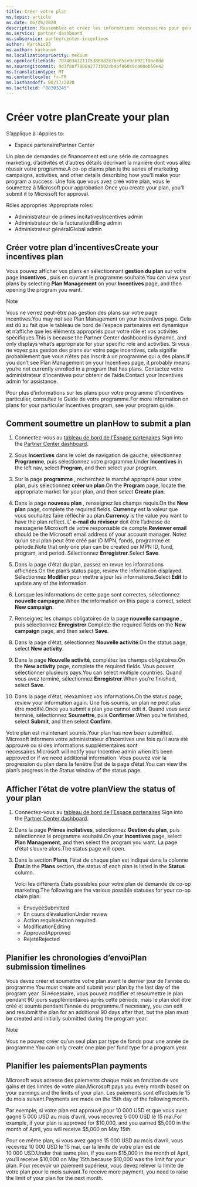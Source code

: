 ```yaml
---
title: Créer votre plan
ms.topic: article
ms.date: 06/29/2020
description: Rassemblez et créez les informations nécessaires pour générer un plan marketing réussi pour votre programme d’incentives.
ms.service: partner-dashboard
ms.subservice: partnercenter-incentives
author: Karthic83
ms.author: kashanum
ms.localizationpriority: medium
ms.openlocfilehash: 70740341211f5386882e7be05ce9cb921f0be8dd
ms.sourcegitcommit: 9d3f88f7008a2771b02cb4af860c6ca00eb50e42
ms.translationtype: MT
ms.contentlocale: fr-FR
ms.lasthandoff: 08/17/2020
ms.locfileid: "88303245"
---
```

# <a name="create-your-plan"></a><span data-ttu-id="a7460-103">Créer votre plan</span><span class="sxs-lookup"><span data-stu-id="a7460-103">Create your plan</span></span>

<span data-ttu-id="a7460-104">S’applique à :</span><span class="sxs-lookup"><span data-stu-id="a7460-104">Applies to:</span></span>

- <span data-ttu-id="a7460-105">Espace partenaire</span><span class="sxs-lookup"><span data-stu-id="a7460-105">Partner Center</span></span>

<span data-ttu-id="a7460-106">Un plan de demandes de financement est une série de campagnes marketing, d’activités et d’autres détails décrivant la manière dont vous allez réussir votre programme.</span><span class="sxs-lookup"><span data-stu-id="a7460-106">A co-op claims plan is the series of marketing campaigns, activities, and other details describing how you’ll make your program a success.</span></span> <span data-ttu-id="a7460-107">Une fois que vous avez créé votre plan, vous le soumettez à Microsoft pour approbation.</span><span class="sxs-lookup"><span data-stu-id="a7460-107">Once you create your plan, you’ll submit it to Microsoft for approval.</span></span> 

<span data-ttu-id="a7460-108">Rôles appropriés :</span><span class="sxs-lookup"><span data-stu-id="a7460-108">Appropriate roles:</span></span>

- <span data-ttu-id="a7460-109">Administrateur de primes incitatives</span><span class="sxs-lookup"><span data-stu-id="a7460-109">Incentives admin</span></span>
- <span data-ttu-id="a7460-110">Administrateur de la facturation</span><span class="sxs-lookup"><span data-stu-id="a7460-110">Billing admin</span></span>
- <span data-ttu-id="a7460-111">Administrateur général</span><span class="sxs-lookup"><span data-stu-id="a7460-111">Global admin</span></span>

## <a name="create-your-incentives-plan"></a><span data-ttu-id="a7460-112">Créer votre plan d’incentives</span><span class="sxs-lookup"><span data-stu-id="a7460-112">Create your incentives plan</span></span>

<span data-ttu-id="a7460-113">Vous pouvez afficher vos plans en sélectionnant **gestion du plan** sur votre page **incentives** , puis en ouvrant le programme souhaité.</span><span class="sxs-lookup"><span data-stu-id="a7460-113">You can view your plans by selecting **Plan Management** on your **Incentives** page, and then opening the program you want.</span></span>

>[!NOTE]
><span data-ttu-id="a7460-114">Vous ne verrez peut-être pas gestion des plans sur votre page incentives.</span><span class="sxs-lookup"><span data-stu-id="a7460-114">You may not see Plan Management on your Incentives page.</span></span> <span data-ttu-id="a7460-115">Cela est dû au fait que le tableau de bord de l’espace partenaires est dynamique et n’affiche que les éléments appropriés pour votre rôle et vos activités spécifiques.</span><span class="sxs-lookup"><span data-stu-id="a7460-115">This is because the Partner Center dashboard is dynamic, and only displays what’s appropriate for your specific role and activities.</span></span> <span data-ttu-id="a7460-116">Si vous ne voyez pas gestion des plans sur votre page incentives, cela signifie probablement que vous n’êtes pas inscrit à un programme qui a des plans.</span><span class="sxs-lookup"><span data-stu-id="a7460-116">If you don’t see Plan Management on your Incentives page, it probably means you’re not currently enrolled in a program that has plans.</span></span> <span data-ttu-id="a7460-117">Contactez votre administrateur d’incentives pour obtenir de l’aide.</span><span class="sxs-lookup"><span data-stu-id="a7460-117">Contact your Incentives admin for assistance.</span></span>

<span data-ttu-id="a7460-118">Pour plus d’informations sur les plans pour votre programme d’incentives particulier, consultez le Guide de votre programme.</span><span class="sxs-lookup"><span data-stu-id="a7460-118">For more information on plans for your particular Incentives program, see your program guide.</span></span>

## <a name="how-to-submit-a-plan"></a><span data-ttu-id="a7460-119">Comment soumettre un plan</span><span class="sxs-lookup"><span data-stu-id="a7460-119">How to submit a plan</span></span>

1. <span data-ttu-id="a7460-120">Connectez-vous au [tableau de bord de l’Espace partenaires](https://partner.microsoft.com/dashboard/).</span><span class="sxs-lookup"><span data-stu-id="a7460-120">Sign into the [Partner Center dashboard](https://partner.microsoft.com/dashboard/).</span></span>

2. <span data-ttu-id="a7460-121">Sous **Incentives** dans le volet de navigation de gauche, sélectionnez **Programme**, puis sélectionnez votre programme.</span><span class="sxs-lookup"><span data-stu-id="a7460-121">Under **Incentives** in the left nav, select **Program**, and then select your program.</span></span> 

3. <span data-ttu-id="a7460-122">Sur la page **programme** , recherchez le marché approprié pour votre plan, puis sélectionnez **créer un plan**.</span><span class="sxs-lookup"><span data-stu-id="a7460-122">On the **Program** page, locate the appropriate market for your plan, and then select **Create plan**.</span></span> 

4. <span data-ttu-id="a7460-123">Dans la page **nouveau plan** , renseignez les champs requis.</span><span class="sxs-lookup"><span data-stu-id="a7460-123">On the **New plan** page, complete the required fields.</span></span> <span data-ttu-id="a7460-124">**Currency** est la valeur que vous souhaitez faire réfléchir au plan.</span><span class="sxs-lookup"><span data-stu-id="a7460-124">**Currency** is the value you want to have the plan reflect.</span></span> <span data-ttu-id="a7460-125">L' **e-mail du réviseur** doit être l’adresse de messagerie Microsoft de votre responsable de compte.</span><span class="sxs-lookup"><span data-stu-id="a7460-125">**Reviewer email** should be the Microsoft email address of your account manager.</span></span> <span data-ttu-id="a7460-126">Notez qu’un seul plan peut être créé par ID MPN, fonds, programme et période.</span><span class="sxs-lookup"><span data-stu-id="a7460-126">Note that only one plan can be created per MPN ID, fund, program, and period.</span></span> <span data-ttu-id="a7460-127">Sélectionnez **Enregistrer**.</span><span class="sxs-lookup"><span data-stu-id="a7460-127">Select **Save**.</span></span>

5. <span data-ttu-id="a7460-128">Dans la page d’état du plan, passez en revue les informations affichées.</span><span class="sxs-lookup"><span data-stu-id="a7460-128">On the plan’s status page, review the information displayed.</span></span> <span data-ttu-id="a7460-129">Sélectionnez **Modifier** pour mettre à jour les informations.</span><span class="sxs-lookup"><span data-stu-id="a7460-129">Select **Edit** to update any of the information.</span></span>

6. <span data-ttu-id="a7460-130">Lorsque les informations de cette page sont correctes, sélectionnez **nouvelle campagne**.</span><span class="sxs-lookup"><span data-stu-id="a7460-130">When the information on this page is correct, select **New campaign**.</span></span>

7. <span data-ttu-id="a7460-131">Renseignez les champs obligatoires de la page **nouvelle campagne** , puis sélectionnez **Enregistrer**.</span><span class="sxs-lookup"><span data-stu-id="a7460-131">Complete the required fields on the **New campaign** page, and then select **Save**.</span></span>

8. <span data-ttu-id="a7460-132">Dans la page d’état, sélectionnez **Nouvelle activité**.</span><span class="sxs-lookup"><span data-stu-id="a7460-132">On the status page, select **New activity**.</span></span> 

9. <span data-ttu-id="a7460-133">Dans la page **Nouvelle activité**, complétez les champs obligatoires.</span><span class="sxs-lookup"><span data-stu-id="a7460-133">On the **New activity** page, complete the required fields.</span></span> <span data-ttu-id="a7460-134">Vous pouvez sélectionner plusieurs pays.</span><span class="sxs-lookup"><span data-stu-id="a7460-134">You can select multiple countries.</span></span> <span data-ttu-id="a7460-135">Quand vous avez terminé, sélectionnez **Enregistrer**.</span><span class="sxs-lookup"><span data-stu-id="a7460-135">When you’re finished, select **Save**.</span></span> 

10. <span data-ttu-id="a7460-136">Dans la page d’état, réexaminez vos informations.</span><span class="sxs-lookup"><span data-stu-id="a7460-136">On the status page, review your information again.</span></span> <span data-ttu-id="a7460-137">Une fois soumis, un plan ne peut plus être modifié.</span><span class="sxs-lookup"><span data-stu-id="a7460-137">Once you submit a plan you cannot edit it.</span></span> <span data-ttu-id="a7460-138">Quand vous avez terminé, sélectionnez **Soumettre**, puis **Confirmer**.</span><span class="sxs-lookup"><span data-stu-id="a7460-138">When you’re finished, select **Submit**, and then select **Confirm**.</span></span>

<span data-ttu-id="a7460-139">Votre plan est maintenant soumis.</span><span class="sxs-lookup"><span data-stu-id="a7460-139">Your plan has now been submitted.</span></span> <span data-ttu-id="a7460-140">Microsoft informera votre administrateur d’incentives une fois qu’il aura été approuvé ou si des informations supplémentaires sont nécessaires.</span><span class="sxs-lookup"><span data-stu-id="a7460-140">Microsoft will notify your Incentive admin when it’s been approved or if we need additional information.</span></span> <span data-ttu-id="a7460-141">Vous pouvez voir la progression du plan dans la fenêtre État de la page d’état.</span><span class="sxs-lookup"><span data-stu-id="a7460-141">You can view the plan’s progress in the Status window of the status page.</span></span>

## <a name="view-the-status-of-your-plan"></a><span data-ttu-id="a7460-142">Afficher l’état de votre plan</span><span class="sxs-lookup"><span data-stu-id="a7460-142">View the status of your plan</span></span>

1. <span data-ttu-id="a7460-143">Connectez-vous au [tableau de bord de l’Espace partenaires](https://partner.microsoft.com/dashboard/).</span><span class="sxs-lookup"><span data-stu-id="a7460-143">Sign into the [Partner Center dashboard](https://partner.microsoft.com/dashboard/).</span></span>

2. <span data-ttu-id="a7460-144">Dans la page **Primes incitatives**, sélectionnez **Gestion du plan**, puis sélectionnez le programme souhaité.</span><span class="sxs-lookup"><span data-stu-id="a7460-144">On your **Incentives** page, select **Plan Management**, and then select the program you want.</span></span> <span data-ttu-id="a7460-145">La page d’état s’ouvre alors.</span><span class="sxs-lookup"><span data-stu-id="a7460-145">The status page will open.</span></span>

3. <span data-ttu-id="a7460-146">Dans la section **Plans**, l’état de chaque plan est indiqué dans la colonne **État**.</span><span class="sxs-lookup"><span data-stu-id="a7460-146">In the **Plans** section, the status of each plan is listed in the **Status** column.</span></span>

   <span data-ttu-id="a7460-147">Voici les différents États possibles pour votre plan de demande de co-op marketing.</span><span class="sxs-lookup"><span data-stu-id="a7460-147">The following are the various possible statuses for your co-op claim plan.</span></span>

   - <span data-ttu-id="a7460-148">Envoyée</span><span class="sxs-lookup"><span data-stu-id="a7460-148">Submitted</span></span>
   - <span data-ttu-id="a7460-149">En cours d’évaluation</span><span class="sxs-lookup"><span data-stu-id="a7460-149">Under review</span></span>
   - <span data-ttu-id="a7460-150">Action requise</span><span class="sxs-lookup"><span data-stu-id="a7460-150">Action required</span></span>
   - <span data-ttu-id="a7460-151">Modification</span><span class="sxs-lookup"><span data-stu-id="a7460-151">Editing</span></span>
   - <span data-ttu-id="a7460-152">Approved</span><span class="sxs-lookup"><span data-stu-id="a7460-152">Approved</span></span>
   - <span data-ttu-id="a7460-153">Rejeté</span><span class="sxs-lookup"><span data-stu-id="a7460-153">Rejected</span></span>

## <a name="plan-submission-timelines"></a><span data-ttu-id="a7460-154">Planifier les chronologies d’envoi</span><span class="sxs-lookup"><span data-stu-id="a7460-154">Plan submission timelines</span></span>

<span data-ttu-id="a7460-155">Vous devez créer et soumettre votre plan avant le dernier jour de l’année du programme.</span><span class="sxs-lookup"><span data-stu-id="a7460-155">You must create and submit your plan by the last day of the program year.</span></span> <span data-ttu-id="a7460-156">Si nécessaire, vous pouvez modifier et resoumettre le plan pendant 90 jours supplémentaires après cette période, mais le plan doit être créé et soumis pendant l’année du programme.</span><span class="sxs-lookup"><span data-stu-id="a7460-156">If necessary, you can edit and resubmit the plan for an additional 90 days after that, but the plan must be created and initially submitted during the program year.</span></span>

>[!NOTE]
> <span data-ttu-id="a7460-157">Vous ne pouvez créer qu’un seul plan par type de fonds pour une année de programme.</span><span class="sxs-lookup"><span data-stu-id="a7460-157">You can only create one plan per fund type for a program year.</span></span>

## <a name="plan-payments"></a><span data-ttu-id="a7460-158">Planifier les paiements</span><span class="sxs-lookup"><span data-stu-id="a7460-158">Plan payments</span></span>

<span data-ttu-id="a7460-159">Microsoft vous adresse des paiements chaque mois en fonction de vos gains et des limites de votre plan.</span><span class="sxs-lookup"><span data-stu-id="a7460-159">Microsoft pays you every month based on your earnings and the limits of your plan.</span></span> <span data-ttu-id="a7460-160">Les paiements sont effectués le 15 du mois suivant.</span><span class="sxs-lookup"><span data-stu-id="a7460-160">Payments are made on the 15th day of the following month.</span></span>

<span data-ttu-id="a7460-161">Par exemple, si votre plan est approuvé pour 10 000 USD et que vous avez gagné 5 000 USD au mois d’avril, vous recevrez 5 000 USD le 15 mai.</span><span class="sxs-lookup"><span data-stu-id="a7460-161">For example, if your plan is approved for $10,000, and you earned $5,000 in the month of April, you will receive $5,000 on May 15th.</span></span>

<span data-ttu-id="a7460-162">Pour ce même plan, si vous avez gagné 15 000 USD au mois d’avril, vous recevrez 10 000 USD le 15 mai, car la limite de votre plan est de 10 000 USD.</span><span class="sxs-lookup"><span data-stu-id="a7460-162">Under that same plan, if you earn $15,000 in the month of April, you’ll receive $10,000 on May 15th because $10,000 was the limit for your plan.</span></span> <span data-ttu-id="a7460-163">Pour recevoir un paiement supérieur, vous devez relever la limite de votre plan pour le mois suivant.</span><span class="sxs-lookup"><span data-stu-id="a7460-163">To receive more payment, you need to raise the limit of your plan for the next month.</span></span>
